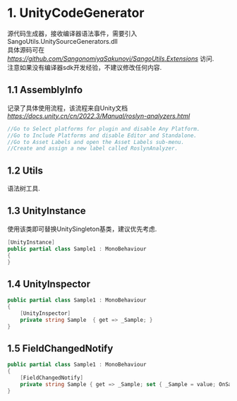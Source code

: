 # 1. UnityCodeGenerator

源代码生成器，接收编译器语法事件，需要引入SangoUtils.UnitySourceGenerators.dll      
具体源码可在 *https://github.com/SangonomiyaSakunovi/SangoUtils.Extensions* 访问.   
注意如果没有编译器sdk开发经验，不建议修改任何内容.

## 1.1 AssemblyInfo

记录了具体使用流程，该流程来自Unity文档 *https://docs.unity.cn/cn/2022.3/Manual/roslyn-analyzers.html*  

```cs
//Go to Select platforms for plugin and disable Any Platform.
//Go to Include Platforms and disable Editor and Standalone.
//Go to Asset Labels and open the Asset Labels sub-menu.
//Create and assign a new label called RoslynAnalyzer.
```

## 1.2 Utils

语法树工具.

## 1.3 UnityInstance

使用该类即可替换UnitySingleton基类，建议优先考虑.

```cs
[UnityInstance]
public partial class Sample1 : MonoBehaviour
{       
}
```

## 1.4 UnityInspector

```cs
public partial class Sample1 : MonoBehaviour
{      
    [UnityInspector]
    private string Sample  { get => _Sample; }
}
```

## 1.5 FieldChangedNotify

```cs
public partial class Sample1 : MonoBehaviour
{      
    [FieldChangedNotify]
    private string Sample { get => _Sample; set { _Sample = value; OnSampleChanged?.Invoke(); } }
}
```
